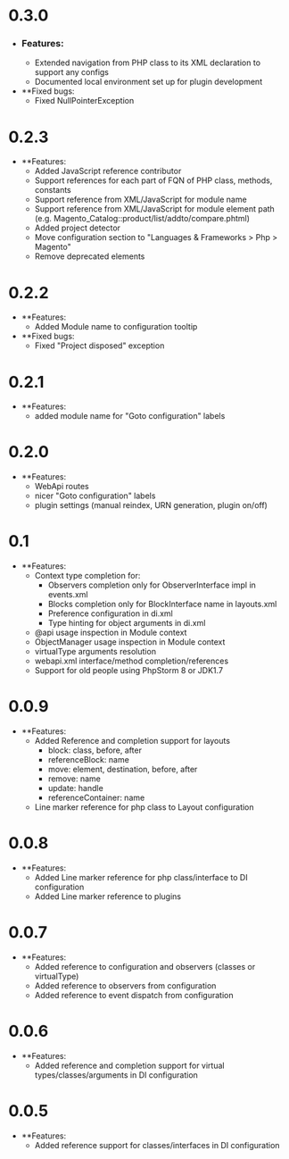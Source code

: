 0.3.0
============= 
* ### Features:
    * Extended navigation from PHP class to its XML declaration to support any configs
    * Documented local environment set up for plugin development
* **Fixed bugs:
    * Fixed NullPointerException

0.2.3
=============
* **Features:
    * Added JavaScript reference contributor
    * Support references for each part of FQN of PHP class, methods, constants
    * Support reference from XML/JavaScript for module name
    * Support reference from XML/JavaScript for module element path (e.g. Magento_Catalog::product/list/addto/compare.phtml)
    * Added project detector
    * Move configuration section to "Languages & Frameworks > Php > Magento"
    * Remove deprecated elements
    
0.2.2
============= 
* **Features:
    * Added Module name to configuration tooltip
* **Fixed bugs:
    * Fixed "Project disposed" exception
   
0.2.1
=============    
* **Features:
    * added module name for "Goto configuration" labels
    
0.2.0
=============
* **Features:
    * WebApi routes
    * nicer "Goto configuration" labels
    * plugin settings (manual reindex, URN generation, plugin on/off)
 
0.1
=============  
* **Features:
    * Context type completion for:
        * Observers completion only for ObserverInterface impl in events.xml
        * Blocks completion only for BlockInterface name in layouts.xml
        * Preference configuration in di.xml
        * Type hinting for object arguments in di.xml
    * @api usage inspection in Module context
    * ObjectManager usage inspection in Module context
    * virtualType arguments resolution
    * webapi.xml interface/method completion/references
    * Support for old people using PhpStorm 8 or JDK1.7
    
0.0.9
=============    
* **Features:
    * Added Reference and completion support for layouts
        * block: class, before, after
        * referenceBlock: name
        * move: element, destination, before, after
        * remove: name
        * update: handle
        * referenceContainer: name
    * Line marker reference for php class to Layout configuration

0.0.8
=============
* **Features:
    * Added Line marker reference for php class/interface to DI configuration
    * Added Line marker reference to plugins

0.0.7
=============
* **Features:
    * Added reference to configuration and observers (classes or virtualType)
    * Added reference to observers from configuration
    * Added reference to event dispatch from configuration
    
0.0.6
=============
* **Features:
    * Added reference and completion support for virtual types/classes/arguments in DI configuration
    
0.0.5
=============
* **Features:
    * Added reference support for classes/interfaces in DI configuration
